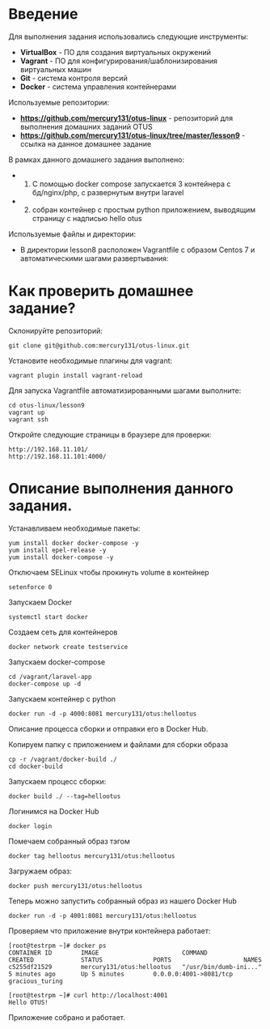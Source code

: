 # **Введение**

Для выполнения задания использовались следующие инструменты:
- **VirtualBox** - ПО для создания виртуальных окружений
- **Vagrant** - ПО для конфигурирования/шаблонизирования виртуальных машин
- **Git** - система контроля версий
- **Docker** - система управления контейнерами


Используемые репозитории:
- **https://github.com/mercury131/otus-linux** - репозиторий для выполнения домашних заданий OTUS
- **https://github.com/mercury131/otus-linux/tree/master/lesson9** - ссылка на данное домашнее задание


 


В рамках данного домашнего задания выполнено:

- 1) С помощью docker compose запускается 3 контейнера с бд/nginx/php, с развернутым внутри laravel
- 2) собран контейнер с простым python приложением, выводящим страницу с надписью hello otus




Используемые файлы и директории:
- В директории lesson8 расположен Vagrantfile с образом Centos 7 и автоматическими шагами развертывания:



# Как проверить домашнее задание?

Склонируйте репозиторий:

```
git clone git@github.com:mercury131/otus-linux.git
```

Установите необходимые плагины для vagrant:

```
vagrant plugin install vagrant-reload
```

Для запуска Vagrantfile автоматизированными шагами выполните:

```
cd otus-linux/lesson9
vagrant up 
vagrant ssh
```

Откройте следующие страницы в браузере для проверки:

```
http://192.168.11.101/
http://192.168.11.101:4000/
```

# Описание выполнения данного задания.

Устанавливаем необходимые пакеты:

```
yum install docker docker-compose -y
yum install epel-release -y
yum install docker-compose -y
```

Отключаем SELinux чтобы прокинуть volume в контейнер

```
setenforce 0
```

Запускаем Docker

```
systemctl start docker
```


Создаем сеть для контейнеров

```
docker network create testservice
```

Запускаем docker-compose

```
cd /vagrant/laravel-app
docker-compose up -d
```

Запускаем контейнер с python

```
docker run -d -p 4000:8081 mercury131/otus:hellootus
```

Описание процесса сборки и отправки его в Docker Hub. 

Копируем папку с приложением и файлами для сборки образа

```
cp -r /vagrant/docker-build ./
cd docker-build
```

Запускаем процесс сборки:

```
docker build ./ --tag=hellootus 
```

Логинимся на Docker Hub

```
docker login
```

Помечаем собранный образ тэгом

```
docker tag hellootus mercury131/otus:hellootus
```

Загружаем образ:

```
docker push mercury131/otus:hellootus
```

Теперь можно запустить собранный образ из нашего Docker Hub

```
docker run -d -p 4001:8081 mercury131/otus:hellootus
```

Проверяем что приложение внутри контейнера работает:

```
[root@testrpm ~]# docker ps
CONTAINER ID        IMAGE                       COMMAND                  CREATED             STATUS              PORTS                    NAMES
c5255df21529        mercury131/otus:hellootus   "/usr/bin/dumb-ini..."   5 minutes ago       Up 5 minutes        0.0.0.0:4001->8081/tcp   gracious_turing
```

```
[root@testrpm ~]# curl http://localhost:4001
Hello OTUS!
```

Приложение собрано и работает.
